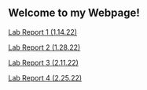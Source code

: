 ## Welcome to my Webpage!

[Lab Report 1 (1.14.22)](https://charles-lau2021.github.io/cse15l-lab-reports/lab-report-1-week-2.html)

[Lab Report 2 (1.28.22)](https://charles-lau2021.github.io/cse15l-lab-reports/lab-report-2-week-4.html)

[Lab Report 3 (2.11.22)](https://charles-lau2021.github.io/cse15l-lab-reports/lab-report-3-week-6.html)

[Lab Report 4 (2.25.22)](https://charles-lau2021.github.io/cse15l-lab-reports/lab-report-4-week-8.html)
